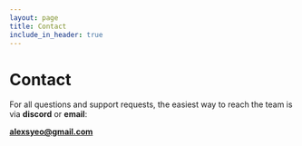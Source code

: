 ```yaml
---
layout: page
title: Contact
include_in_header: true
---
```


# Contact

For all questions and support requests, the easiest way to reach the team is via **discord** or **email**:

**alexsyeo@gmail.com**

<br>
<br>
<br>
